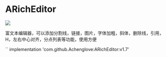 # ARichEditor

[![](https://jitpack.io/v/Achenglove/ARichEditor.svg)](https://jitpack.io/#Achenglove/ARichEditor)

富文本编辑器，可以添加分割线，链接，图片，字体加粗，斜体，删除线，引用，H，左右中心对齐，分点列表等功能，使用方便

``
implementation 'com.github.Achenglove:ARichEditor:v1.7'
